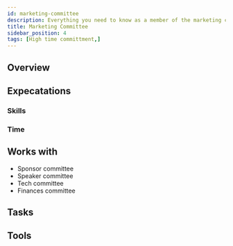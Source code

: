 ```yaml
---
id: marketing-committee
description: Everything you need to know as a member of the marketing committee
title: Marketing Committee
sidebar_position: 4
tags: [High time committment,]
---
```


## Overview

## Expecatations

### Skills

### Time

## Works with

* Sponsor committee
* Speaker committee
* Tech committee
* Finances committee

## Tasks

## Tools